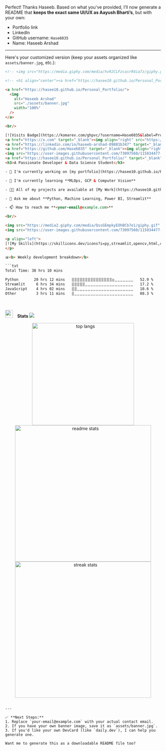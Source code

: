 Perfect! Thanks Haseeb. Based on what you've provided, I’ll now generate a README that **keeps the exact same UI/UX as Aayush Bharti’s**, but with your own:

* Portfolio link
* LinkedIn
* GitHub username: `Hase6035`
* Name: Haseeb Arshad

---

Here's your customized version (keep your assets organized like `assets/banner.jpg`, etc.):

````html
<!-- <img src="https://media.giphy.com/media/hvRJCLFzcasrR4ia7z/giphy.gif" width="28px" height="28px"> -->

<!-- <h1 align="center"><a href="https://hasee10.github.io/Personal_Portfolio/" target="_blank"><img src="https://readme-typing-svg.herokuapp.com?font=Tourney&weight=900&size=30&duration=4000&pause=5000&color=1e90ff&center=true&vCenter=true&repeat=true&random=false&width=600&lines=Hello+%3Ccoders!%2F%3E%2C+I'm+Haseeb+Arshad" alt="Hey there 🙋‍♂️, I'm Haseeb Arshad" /></a></h1> -->

<a href="https://hasee10.github.io/Personal_Portfolio/">
  <img
    alt="Haseeb Arshad"
    src="./assets/banner.jpg"
    width="100%"
  />
</a>

<br/>

[![Visits Badge](https://komarev.com/ghpvc/?username=Hase6035&label=Profile%20views&color=red&style=for-the-badge)](https://hasee10.github.io/Personal_Portfolio/)
<a href="https://x.com" target="_blank"><img align="right" src="https://ziadoua.github.io/m3-Markdown-Badges/badges/Twitter/twitter2.svg" alt="Haseeb Arshad | Twitter" ></img></a>
<a href="https://linkedin.com/in/haseeb-arshad-09881b347" target="_blank"><img align="right" src="https://ziadoua.github.io/m3-Markdown-Badges/badges/LinkedIn/linkedin2.svg" alt="Haseeb Arshad | Linkedin" /></a>
<a href="https://github.com/Hase6035" target="_blank"><img align="right" src="https://ziadoua.github.io/m3-Markdown-Badges/badges/Github/github2.svg" alt="Haseeb Arshad | GitHub" /></a>
<img src="https://user-images.githubusercontent.com/73097560/115834477-dbab4500-a447-11eb-908a-139a6edaec5c.gif">
<a href="https://hasee10.github.io/Personal_Portfolio/" target="_blank"><img align='right' src='https://user-images.githubusercontent.com/5713670/87202985-820dcb80-c2b6-11ea-9f56-7ec461c497c3.gif' width='250'></a>
<h3>A Passionate Developer & Data Science Student</h3>

- 🔭 I'm currently working on [my portfolio](https://hasee10.github.io/Personal_Portfolio/)

- 🌱 I'm currently learning **MLOps, GCP & Computer Vision**

- 👨‍💻 All of my projects are available at [My Work](https://hasee10.github.io/Personal_Portfolio/#projects)

- 💬 Ask me about **Python, Machine Learning, Power BI, Streamlit**

- 📫 How to reach me **<your-email@example.com>**

<br/>

<img src="https://media2.giphy.com/media/QssGEmpkyEOhBCb7e1/giphy.gif" width ="20"> &ensp; <b> Things I code with</b>
<img src="https://user-images.githubusercontent.com/73097560/115834477-dbab4500-a447-11eb-908a-139a6edaec5c.gif"><br>

<p align="left">
[![My Skills](https://skillicons.dev/icons?i=py,streamlit,opencv,html,css,js,react,tailwind,figma,vscode,github,git,mysql,postgres,vercel,linux,bash,firebase,postman,docker)](https://hasee10.github.io/Personal_Portfolio/)
</p>

📊<b> Weekly development breakdown</b>

```txt
Total Time: 38 hrs 10 mins

Python       20 hrs 12 mins   ⣿⣿⣿⣿⣿⣿⣿⣿⣿⣿⣿⣿⣿⣿⣿⣶⣀⣀⣀⣀⣀⣀⣀   52.9 %
Streamlit     6 hrs 34 mins   ⣿⣿⣿⣿⣿⣀⣀⣀⣀⣀⣀⣀⣀⣀⣀⣀⣀⣀⣀⣀⣀⣀⣀   17.2 %
JavaScript    4 hrs 02 mins   ⣿⣿⣀⣀⣀⣀⣀⣀⣀⣀⣀⣀⣀⣀⣀⣀⣀⣀⣀⣀⣀⣀⣀   10.6 %
Other         3 hrs 11 mins   ⣿⣀⣀⣀⣀⣀⣀⣀⣀⣀⣀⣀⣀⣀⣀⣀⣀⣀⣀⣀⣀⣀⣀   08.3 %
````

<br/>

<img src="https://media.giphy.com/media/iY8CRBdQXODJSCERIr/giphy.gif" width ="25">  <b> Stats </b> <img src="https://user-images.githubusercontent.com/73097560/115834477-dbab4500-a447-11eb-908a-139a6edaec5c.gif">

<div align=center>
  <img width=330 src="https://github-readme-stats-salesp07.vercel.app/api/top-langs/?username=Hase6035&langs_count=8&layout=compact&theme=dark&border_radius=10&hide_border=true" alt="top langs" />
  <img width=440  src="https://github-readme-stats-salesp07.vercel.app/api?username=Hase6035&count_private=true&show_icons=true&theme=dark&rank_icon=github&hide_border=true&border_radius=10" alt="readme stats" />
  <img width=440 src="https://github-readme-streak-stats-salesp07.vercel.app/?user=Hase6035&count_private=true&theme=dark&hide_border=true&border_radius=10&card_width=495" alt="streak stats"/>
</div>

<!-- Optional: Add DevCard later if available -->

```

---

✅ **Next Steps:**
1. Replace `your-email@example.com` with your actual contact email.
2. If you have your own banner image, save it as `assets/banner.jpg`.
3. If you'd like your own DevCard (like `daily.dev`), I can help you generate one.

Want me to generate this as a downloadable README file too?
```
